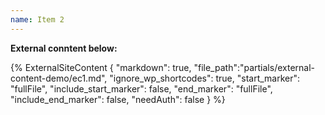 ```yaml
---
name: Item 2
---
```


**External conntent below:**

{% 
    ExternalSiteContent  {
        "markdown": true,
        "file_path":"partials/external-content-demo/ec1.md", 
        "ignore_wp_shortcodes": true, 
        "start_marker": "fullFile", 
        "include_start_marker": false,
        "end_marker": "fullFile",
        "include_end_marker": false,
        "needAuth": false 
    }
%}